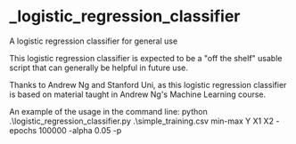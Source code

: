 # _logistic_regression_classifier
A logistic regression classifier for general use

This logistic regression classifier is expected to be a "off the shelf" usable
script that can generally be helpful in future use.

Thanks to Andrew Ng and Stanford Uni, as this logistic regression classifier
is based on material taught in Andrew Ng's Machine Learning course.

An example of the usage in the command line:
python .\logistic_regression_classifier.py .\simple_training.csv min-max Y X1 X2 -epochs 100000 -alpha 0.05 -p
